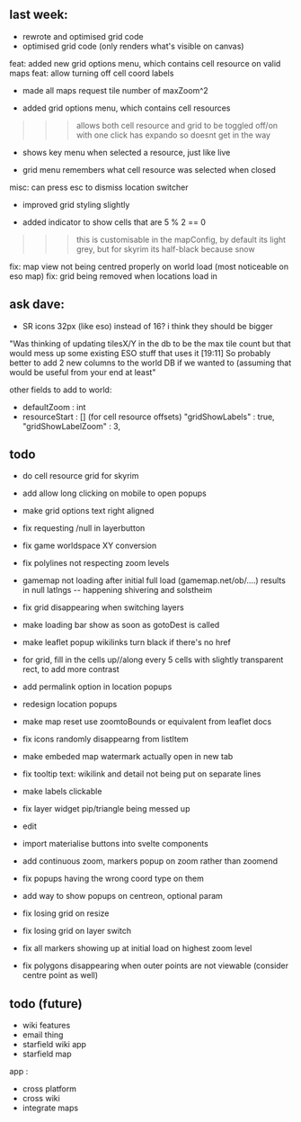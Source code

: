 ## last week:



- rewrote and optimised grid code
- optimised grid code (only renders what's visible on canvas)

feat: added new grid options menu, which contains cell resource on valid maps
feat: allow turning off cell coord labels
- made all maps request tile number of maxZoom^2

- added grid options menu, which contains cell resources
>>> allows both cell resource and grid to be toggled off/on with one click
>>> has expando so doesnt get in the way

- shows key menu when selected a resource, just like live

- grid menu remembers what cell resource was selected when closed



misc: can press esc to dismiss location switcher

- improved grid styling slightly

- added indicator to show cells that are 5 % 2 == 0
>>> this is customisable in the mapConfig, by default its light grey, but for skyrim its half-black because snow

fix: map view not being centred properly on world load (most noticeable on eso map)
fix: grid being removed when locations load in


## ask dave:

- SR icons 32px (like eso) instead of 16? i think they should be bigger

"Was thinking of updating tilesX/Y in the db to be the max tile count but that would mess up some existing ESO stuff that uses it
[19:11]
So probably better to add 2 new columns to the world DB if we wanted to (assuming that would be useful from your end at least"


other fields to add to world:

- defaultZoom : int
- resourceStart : [] (for cell resource offsets)
    "gridShowLabels" : true,
    "gridShowLabelZoom" : 3,

## todo

- do cell resource grid for skyrim


- add allow long clicking on mobile to open popups
- make grid options text right aligned
- fix requesting /null in layerbutton
- fix game worldspace XY conversion
- fix polylines not respecting zoom levels
- gamemap not loading after initial full load (gamemap.net/ob/....) results in null latlngs -- happening shivering and solstheim
- fix grid disappearing when switching layers
- make loading bar show as soon as gotoDest is called
- make leaflet popup wikilinks turn black if there's no href
- for grid, fill in the cells up//along every 5 cells with slightly transparent rect, to add more contrast
- add permalink option in location popups
- redesign location popups
- make map reset use zoomtoBounds or equivalent from leaflet docs
- fix icons randomly disappearng from listItem
- make embeded map watermark actually open in new tab
- fix tooltip text: wikilink and detail not being put on separate lines
- make labels clickable
- fix layer widget pip/triangle being messed up
- edit
- import materialise buttons into svelte components
- add continuous zoom, markers popup on zoom rather than zoomend
- fix popups having the wrong coord type on them
- add way to show popups on centreon, optional param
- fix losing grid on resize
- fix losing grid on layer switch
- fix all markers showing up at initial load on highest zoom level
- fix polygons disappearing when outer points are not viewable (consider centre point as well)

## todo (future)
- wiki features
- email thing
- starfield wiki app
- starfield map

app :
- cross platform
- cross wiki
- integrate maps
